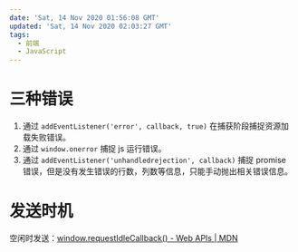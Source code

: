 ```yaml
---
date: 'Sat, 14 Nov 2020 01:56:08 GMT'
updated: 'Sat, 14 Nov 2020 02:03:27 GMT'
tags:
  - 前端
  - JavaScript
---
```


# 三种错误

1.  通过 `addEventListener('error', callback, true)` 在捕获阶段捕捉资源加载失败错误。
2.  通过 `window.onerror` 捕捉 js 运行错误。
3.  通过 `addEventListener('unhandledrejection', callback)` 捕捉 promise 错误，但是没有发生错误的行数，列数等信息，只能手动抛出相关错误信息。

# 发送时机

空闲时发送：[window.requestIdleCallback() - Web APIs | MDN](https://developer.mozilla.org/en-US/docs/Web/API/Window/requestIdleCallback)
